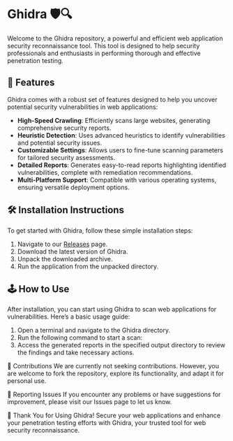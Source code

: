 # Ghidra 🛡️🔍

Welcome to the Ghidra repository, a powerful and efficient web application security reconnaissance tool. This tool is designed to help security professionals and enthusiasts in performing thorough and effective penetration testing.

## 🚀 Features

Ghidra comes with a robust set of features designed to help you uncover potential security vulnerabilities in web applications:

- **High-Speed Crawling**: Efficiently scans large websites, generating comprehensive security reports.
- **Heuristic Detection**: Uses advanced heuristics to identify vulnerabilities and potential security issues.
- **Customizable Settings**: Allows users to fine-tune scanning parameters for tailored security assessments.
- **Detailed Reports**: Generates easy-to-read reports highlighting identified vulnerabilities, complete with remediation recommendations.
- **Multi-Platform Support**: Compatible with various operating systems, ensuring versatile deployment options.

## 🛠️ Installation Instructions

To get started with Ghidra, follow these simple installation steps:

1. Navigate to our [Releases](../../releases) page.
2. Download the latest version of Ghidra.
3. Unpack the downloaded archive.
4. Run the application from the unpacked directory.

## 🕹️ How to Use

After installation, you can start using Ghidra to scan web applications for vulnerabilities. Here’s a basic usage guide:

1. Open a terminal and navigate to the Ghidra directory.
2. Run the following command to start a scan:
3. Access the generated reports in the specified output directory to review the findings and take necessary actions.

🛑 Contributions
We are currently not seeking contributions. However, you are welcome to fork the repository, explore its functionality, and adapt it for personal use.

🐞 Reporting Issues
If you encounter any problems or have suggestions for improvement, please visit our Issues page to let us know.

🌟 Thank You for Using Ghidra!
Secure your web applications and enhance your penetration testing efforts with Ghidra, your trusted tool for web security reconnaissance.
